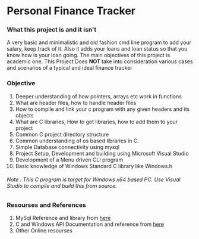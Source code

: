 # Personal Finance Tracker

### What this project is and it isn't
A very basic and minimalistic and old fashion cmd line program to add your salary, keep track of it. 
Also it adds your loans and loan status so that you know how is your loan going. The main objectives of this project is academic one.
This Project Does <b> NOT </b> take into consideration various cases and scenarios of a typical and ideal finance tracker

### Objective

1. Deeper understanding of how pointers, arrays etc work in functions
2. What are header files, how to handle header files
3. How to compile and link your c program with any given headers and its objects
4. What are C libraries, How to get libraries, how to add them to your project
5. Common C project directory structure
6. Common understanding of os based libraries in C.
7. Simple Database connectivity using mysql
8. Project Setup, Development and building using Microsoft Visual Studio
9. Development of a Menu driven CLI program
10. Basic knowledge of Windows Standard C library like Windows.h 

###### Note : This C program is target for Windows x64 based PC. Use Visual Studio to compile and build this from source.

### Resourses and References

1. MySql Reference and library from [here](https://dev.mysql.com/doc/c-api/8.0/en/c-api-introduction.html)
2. C and Windows API Documentation and reference from [here](https://docs.microsoft.com/en-in/cpp/c-language/?view=msvc-160)
3. Other Online resourses